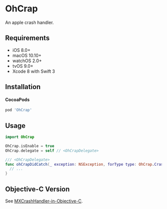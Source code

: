 # OhCrap

An apple crash handler.

## Requirements

* iOS 8.0+
* macOS 10.10+
* watchOS 2.0+
* tvOS 9.0+
* Xcode 8 with Swift 3

## Installation

#### CocoaPods

```ruby
pod 'OhCrap'
```

## Usage

```swift
import OhCrap
```

```swift
OhCrap.isEnable = true
OhCrap.delegate = self // <OhCrapDelegate>
```

```swift
/// <OhCrapDelegate>
func ohCrapDidCatch(_ exception: NSException, forType type: OhCrap.CrashType) {
  // ...
}
```

## Objective-C Version

See [MXCrashHandler-in-Objective-C](https://github.com/Meniny/MXCrashHandler-in-Objective-C).
